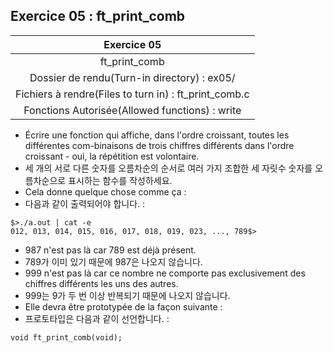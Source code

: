## Exercice 05 : ft_print_comb

|Exercice 05|
|:---:|
|ft_print_comb|
|Dossier de rendu(Turn-in directory) : ex05/|
|Fichiers à rendre(Files to turn in) : ft_print_comb.c|
|Fonctions Autorisée(Allowed functions) : write|

- Écrire une fonction qui affiche, dans l'ordre croissant, toutes les différentes com-binaisons de trois chiffres différents dans l'ordre croissant - oui, la répétition est volontaire.
- 세 개의 서로 다른 숫자를 오름차순의 순서로 여러 가지 조합한 세 자릿수 숫자를 오름차순으로 표시하는 함수를 작성하세요.
- Cela donne quelque chose comme ça : 
- 다음과 같이 출력되어야 합니다. : 

```
$>./a.out | cat -e
012, 013, 014, 015, 016, 017, 018, 019, 023, ..., 789$>
```
- 987 n'est pas là car 789 est déjà présent.
- 789가 이미 있기 때문에 987은 나오지 않습니다.
- 999 n'est pas là car ce nombre ne comporte pas exclusivement des chiffres différents les uns des autres. 
- 999는 9가 두 번 이상 반복되기 때문에 나오지 않습니다.
- Elle devra être prototypée de la façon suivante :
- 프로토타입은 다음과 같이 선언합니다. : 

```
void ft_print_comb(void);
```